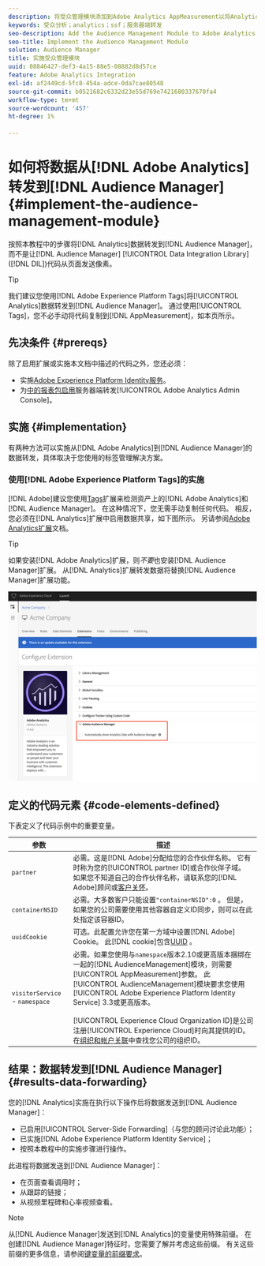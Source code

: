 ```yaml
---
description: 将受众管理模块添加到Adobe Analytics AppMeasurement以将Analytics数据转发到Audience Manager，而不是让Audience Manager Data Integration Library (DIL)代码从页面发送一个像素。
keywords: 受众分析；analytics；ssf；服务器端转发
seo-description: Add the Audience Management Module to Adobe Analytics AppMeasurement to forward Analytics data to Audience Manager instead of having the Audience Manager Data Integration Library (DIL) code send a pixel from the page.
seo-title: Implement the Audience Management Module
solution: Audience Manager
title: 实施受众管理模块
uuid: 08846427-def3-4a15-88e5-08882d8d57ce
feature: Adobe Analytics Integration
exl-id: af2449cd-5fc8-454a-adce-0da7cae80548
source-git-commit: b0521682c6332d23e55d769e7421680337670fa4
workflow-type: tm+mt
source-wordcount: '457'
ht-degree: 1%

---
```


# 如何将数据从[!DNL Adobe Analytics]转发到[!DNL Audience Manager] {#implement-the-audience-management-module}

按照本教程中的步骤将[!DNL Analytics]数据转发到[!DNL Audience Manager]，而不是让[!DNL Audience Manager] [!UICONTROL Data Integration Library] ([!DNL DIL])代码从页面发送像素。

>[!TIP]
>
>我们建议您使用[!DNL Adobe Experience Platform Tags]将[!UICONTROL Analytics]数据转发到[!DNL Audience Manager]。 通过使用[!UICONTROL Tags]，您不必手动将代码复制到[!DNL AppMeasurement]，如本页所示。

## 先决条件 {#prereqs}

除了启用扩展或实施本文档中描述的代码之外，您还必须：

* 实施[Adobe Experience Platform Identity服务](https://experienceleague.adobe.com/docs/id-service/using/home.html?lang=zh-Hans)。
* 为[中的报表包启用](https://experienceleague.adobe.com/docs/analytics/admin/admin-tools/server-side-forwarding/ssf.html?lang=zh-Hans)服务器端转发[!UICONTROL Adobe Analytics Admin Console]。

## 实施 {#implementation}

有两种方法可以实施从[!DNL Adobe Analytics]到[!DNL Audience Manager]的数据转发，具体取决于您使用的标签管理解决方案。

### 使用[!DNL Adobe Experience Platform Tags]的实施

[!DNL Adobe]建议您使用[Tags](https://experienceleague.adobe.com/docs/experience-platform/tags/home.html?lang=zh-Hans)扩展来检测资产上的[!DNL Adobe Analytics]和[!DNL Audience Manager]。 在这种情况下，您无需手动复制任何代码。 相反，您必须在[!DNL Analytics]扩展中启用数据共享，如下图所示。 另请参阅[Adobe Analytics扩展](https://experienceleague.adobe.com/docs/experience-platform/tags/extensions/adobe/analytics/overview.html?lang=zh-Hans#adobe-audience-manager)文档。

>[!TIP]
>
>如果安装[!DNL Adobe Analytics]扩展，则&#x200B;*不要*&#x200B;也安装[!DNL Audience Manager]扩展。 从[!DNL Analytics]扩展转发数据将替换[!DNL Audience Manager]扩展功能。

![如何启用从Adobe Analytics扩展到Audience Manager的数据共享](/help/using/integration/assets/analytics-to-aam.png)

## 定义的代码元素 {#code-elements-defined}

下表定义了代码示例中的重要变量。

| 参数 | 描述 |
|--- |--- |
| `partner` | 必需。这是[!DNL Adobe]分配给您的合作伙伴名称。 它有时称为您的[!UICONTROL partner ID]或合作伙伴子域。  如果您不知道自己的合作伙伴名称，请联系您的[!DNL Adobe]顾问或[客户关怀](https://helpx.adobe.com/cn/marketing-cloud/contact-support.html)。 |
| `containerNSID` | 必需。大多数客户只能设置`"containerNSID":0` 。 但是，如果您的公司需要使用其他容器自定义ID同步，则可以在此处指定该容器ID。 |
| `uuidCookie` | 可选。此配置允许您在第一方域中设置[!DNL Adobe] Cookie。 此[!DNL cookie]包含[UUID](../../reference/ids-in-aam.md) 。 |
| `visitorService` - `namespace` | 必需。如果您使用与`namespace`版本2.10或更高版本捆绑在一起的[!DNL AudienceManagement]模块，则需要[!UICONTROL AppMeasurement]参数。 此[!UICONTROL AudienceManagement]模块要求您使用[!UICONTROL Adobe Experience Platform Identity Service] 3.3或更高版本。 <br><br> [!UICONTROL Experience Cloud Organization ID]是公司注册[!UICONTROL Experience Cloud]时向其提供的ID。 在[组织和帐户关联](https://experienceleague.adobe.com/docs/core-services/interface/manage-users-and-products/organizations.html?lang=zh-Hans)中查找您公司的组织ID。 |

## 结果：数据转发到[!DNL Audience Manager] {#results-data-forwarding}

您的[!DNL Analytics]实施在执行以下操作后将数据发送到[!DNL Audience Manager]：

* 已启用[!UICONTROL Server-Side Forwarding]（与您的顾问讨论此功能）；
* 已实施[!DNL Adobe Experience Platform Identity Service]；
* 按照本教程中的实施步骤进行操作。

此进程将数据发送到[!DNL Audience Manager]：

* 在页面查看调用时；
* 从跟踪的链接；
* 从视频里程碑和心率视频查看。

>[!NOTE]
>
>从[!DNL Audience Manager]发送到[!DNL Analytics]的变量使用特殊前缀。 在创建[!DNL Audience Manager]特征时，您需要了解并考虑这些前缀。 有关这些前缀的更多信息，请参阅[键变量的前缀要求](../../features/traits/trait-variable-prefixes.md)。

